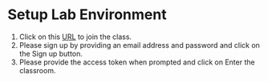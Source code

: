 # Setup Lab Environment

1. Click on this [URL](https://app.strigo.io/event/zoFD9DeGxKrWcGpze) to join the class.
2. Please sign up by providing an email address and password and click on the Sign up button.
3. Please provide the access token when prompted and click on Enter the classroom.
